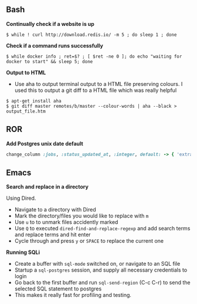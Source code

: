 ## Bash
**Continually check if a website is up**
```shell
$ while ! curl http://download.redis.io/ -m 5 ; do sleep 1 ; done
```

**Check if a command runs successfully**
```shell
$ while docker info ; ret=$? ; [ $ret -ne 0 ]; do echo "waiting for docker to start" && sleep 5; done
```

**Output to HTML**
* Use aha to output terminal output to a HTML file preserving colours. I used this to output a git diff to a HTML file which was really helpful

```shell
$ apt-get install aha
$ git diff master remotes/b/master --colour-words | aha --black > output_file.htm
```

## ROR
**Add Postgres unix date default**

```ruby
change_column :jobs, :status_updated_at, :integer, default: -> { 'extract(epoch from now())' }, null: false
```

## Emacs
**Search and replace in a directory**

Using Dired.

* Navigate to a directory with Dired
* Mark the directory/files you would like to replace with `m`
* Use `u` to to unmark files accidently marked
* Use `Q` to executed `dired-find-and-replace-regexp` and add search terms and replace terms and hit enter
* Cycle through and press `y` or `SPACE` to replace the current one


**Running SQLi**

* Create a buffer with `sql-mode` switched on, or navigate to an SQL file
* Startup a `sql-postgres` session, and supply all necessary credentials to login
* Go back to the first buffer and run `sql-send-region` (C-c C-r) to send the selected SQL statement to postgres
* This makes it really fast for profiling and testing.
